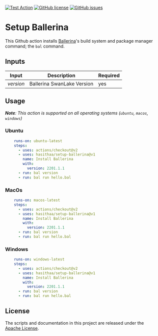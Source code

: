 [![Test Action](https://github.com/hasithaa/ballerina-setup/actions/workflows/selftest.yml/badge.svg?branch=main)](https://github.com/hasithaa/ballerina-setup/actions/workflows/selftest.yml)
[![GitHub license](https://img.shields.io/github/license/hasithaa/ballerina-setup)](https://github.com/hasithaa/ballerina-setup/blob/main/LICENSE)
[![GitHub issues](https://img.shields.io/github/issues/hasithaa/ballerina-setup)](https://github.com/hasithaa/ballerina-setup/issues)

# Setup Ballerina

This Github action installs [Ballerina](https://ballerina.io)'s build system and package manager command; the `bal` command.

## Inputs

|Input| Description|Required|
|---|---|---|
|_version_|Ballerina SwanLake Version|yes|

## Usage

_**Note**: This action is supported on all operating systems (`ubuntu`, `macos`, `windows`)_

### Ubuntu

```yaml
    runs-on: ubuntu-latest
    steps:
      - uses: actions/checkout@v2
      - uses: hasithaa/setup-ballerina@v1
        name: Install Ballerina
        with:
          version: 2201.1.1
      - run: bal version
      - run: bal run hello.bal
```

### MacOs

```yaml
    runs-on: macos-latest
    steps:
      - uses: actions/checkout@v2
      - uses: hasithaa/setup-ballerina@v1
        name: Install Ballerina
        with:
          version: 2201.1.1
      - run: bal version
      - run: bal run hello.bal
```

### Windows

```yaml
    runs-on: windows-latest
    steps:
      - uses: actions/checkout@v2
      - uses: hasithaa/setup-ballerina@v1
        name: Install Ballerina
        with:
          version: 2201.1.1
      - run: bal version
      - run: bal run hello.bal
```

## License
The scripts and documentation in this project are released under the [Apache License](https://github.com/hasithaa/setup-ballerina/blob/main/LICENSE).